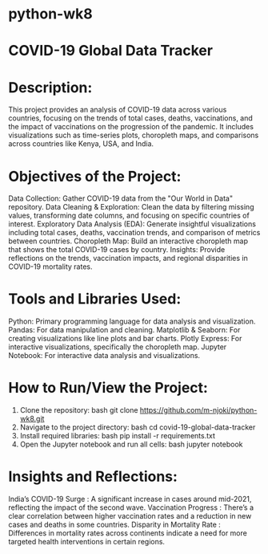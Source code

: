 # python-wk8

# COVID-19 Global Data Tracker

# Description:

This project provides an analysis of COVID-19 data across various countries, focusing on the trends of total cases, deaths, vaccinations, and the impact of vaccinations on the progression of the pandemic. It includes visualizations such as time-series plots, choropleth maps, and comparisons across countries like Kenya, USA, and India.

# Objectives of the Project:
Data Collection: Gather COVID-19 data from the "Our World in Data" repository.
Data Cleaning & Exploration: Clean the data by filtering missing values, transforming date columns, and focusing on specific countries of interest.
Exploratory Data Analysis (EDA): Generate insightful visualizations including total cases, deaths, vaccination trends, and comparison of metrics between countries.
Choropleth Map: Build an interactive choropleth map that shows the total COVID-19 cases by country.
Insights: Provide reflections on the trends, vaccination impacts, and regional disparities in COVID-19 mortality rates.

# Tools and Libraries Used:
Python: Primary programming language for data analysis and visualization.
Pandas: For data manipulation and cleaning.
Matplotlib & Seaborn: For creating visualizations like line plots and bar charts.
Plotly Express: For interactive visualizations, specifically the choropleth map.
Jupyter Notebook: For interactive data analysis and visualizations.


# How to Run/View the Project:
1. Clone the repository:
   bash
   git clone https://github.com/m-njoki/python-wk8.git      
2. Navigate to the project directory:
   bash
   cd covid-19-global-data-tracker      
3. Install required libraries:
   bash
   pip install -r requirements.txt      
4. Open the Jupyter notebook and run all cells:
   bash
   jupyter notebook      

# Insights and Reflections:

India’s COVID-19 Surge
: A significant increase in cases around mid-2021, reflecting the impact of the second wave.
Vaccination Progress
: There’s a clear correlation between higher vaccination rates and a reduction in new cases and deaths in some countries.
Disparity in Mortality Rate
: Differences in mortality rates across continents indicate a need for more targeted health interventions in certain regions.

